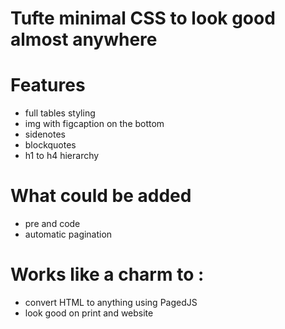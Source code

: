 # Tufte minimal CSS to look good almost anywhere

# Features
- full tables styling
- img with figcaption on the bottom
- sidenotes
- blockquotes
- h1 to h4 hierarchy

# What could be added
- pre and code
- automatic pagination

# Works like a charm to :
- convert HTML to anything using PagedJS
- look good on print and website

